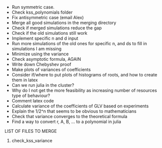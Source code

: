 - Run symmetric case.
- Check kss_polynomials folder
- Fix antisymmetric case (email Alex)
- Merge all good simulations in the merging directory
- Check if merged simulations reduce the gap
- Check if the old simulations still work
- Implement specific n and d input
- Run more simulations of the old ones for specific n, and ds to fill in simulations I am missing
- Minimize using the variance
- Check asymptotic formula, AGAIN
- Write down Chebyshev proof
- Make plots of variances of coefficients
- Consider if/where to put plots of histograms of roots, and how to create them in latex
- Can we run julia in the cluster?  
- Why do I not get the more feasibility as increasing number of resources type of behaviour?
- Comment latex code
- Calculate variance of the coefficients of GLV based on experiments
- Explain the 1/2^n that seems to be obvious to mathematicians
- Check that variance converges to the theoretical formula
- Find a way to convert r, A, B, ... to a polynomial in julia


LIST OF FILES TO MERGE
1. check_kss_variance
